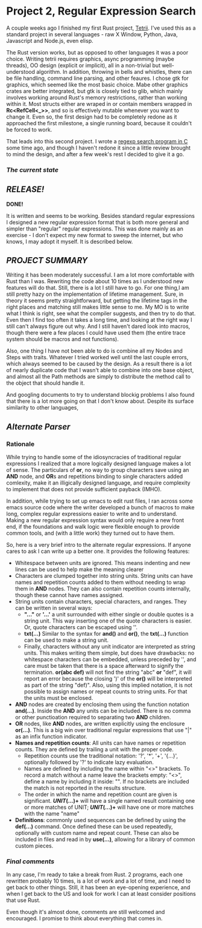 # Project 2, Regular Expression Search

A couple weeks ago I finished my first Rust project,
[Tetrii](https://github.com/russellyoung/tetrii). I've used this as a
standard project in several languages - raw X Window, Python, Java,
Javascript and Node.js, even elisp.

The Rust version works, but as opposed to other languages it was a
poor choice. Writing tetrii requires graphics, async programming
(maybe threads), OO design (explicit or implicit), all in a
non-trivial but well-understood algorithm. In addition, throwing in
bells and whistles, there can be file handling, command line parsing,
and other feaures. I chose gtk for graphics, which seemed like the
most basic choice. Mabe other graphics crates are better integrated,
but gtk is closely tied to glib, which mainly involves working around
Rust's memory restrictions, rather than working within it. Most
structs either are wraped in or contain members wrapped in
**Rc<RefCell<_>>**, and so is effectively mutable whenever you want to
change it. Even so, the first design had to be completely redone as it
approached the first milestone, a single running board, because it
couldn't be forced to work.

That leads into this second project. I wrote a [regexp search program
in C](https://young-0.com/regexp) some time ago, and though I haven't
redone it since a little review brought to mind the design, and after
a few week's rest I decided to give it a go.

### _The current state_

## _RELEASE!_

**DONE!**

It is written and seems to be working. Besides standard regular
expressions I designed a new regular expression format that is both
more general and simpler than "regular" regular expressions. This was
done mainly as an exercise - I don't expect my new format to sweep the
internet, but who knows, I may adopt it myself. It is described below.

## _PROJECT SUMMARY_

Writing it has been moderately successful. I am a lot more comfortable
with Rust than I was. Rewriting the code about 10 times as I
understood new features will do that. Still, there is a lot I still
have to go. For one thing,I am still pretty hazy on the implementation
of lifetime management. Sure, in theory it seems pretty
straightforward, but getting the lifetime tags in the right places and
matching still makes little sense to me. My MO is to write what I
think is right, see what the compiler suggests, and then try to do
that. Even then I find too often it takes a long time, and looking at
the right way I still can't always figure out why. And I still haven't
dared look into macros, though there were a few places I could have
used them (the entire trace system should be macros and not functions).

Also, one thing I have not been able to do is combine all my Nodes and
Steps with traits. Whatever I tried worked well until the last couple
errors, which always seemed to be caused by the design. As a result
there is a lot of nearly duplicate code that I wasn't able to combine
into one base object, and almost all the Path methods are simply to
distribute the method call to the object that should handle it.

And googling documents to try to understand blockig problems I also
found that there is a lot more going on that I don't know about.
Despite its surface similarity to other languages, 


## _Alternate Parser_

### Rationale

While trying to handle some of the idiosyncracies of traditional
regular expressions I realized that a more logically designed language
makes a lot of sense. The particulars of **or**, no way to group
characters save using an **AND** node, and **OR**s and repetitions
binding to single characters added comlexity, make it an illigically
designed language, and require complexity to implement that does not
provide sufficient payback (IMHO).

In addition, while trying to set up emacs to edit rust files, I ran
across some emacs source code where the writer developed a bunch of
macros to make long, complex regular expressions easier to write and
to understand. Making a new regular expression syntax would only
require a new front end, if the foundations and walk logic were
flexible enough to provide common tools, and (with a little work) they
turned out to have them.

So, here is a very brief intro to the alternate regular
expressions. If anyone cares to ask I can write up a better one. It
provides the following features:

 - Whitespace between units are ignored. This means indenting and new
   lines can be used to help make the meaning clearer
 - Characters are clumped together into string units. String units can
   have names and repetition counts added to them without needing to
   wrap them in **AND** nodes. They can also contain repetition counts
   internally, though these cannot have names assigned.
 - String units contain characters, special characters, and
   ranges. They can be written in several ways: 
   - **"..."** or **'...'** a unit surrounded with either single or
   double quotes is a string unit. This way inserting one of the quote
   characters is easier. Or, quote characters can be escaped using '\'.
   - **txt(...)** Similar to the syntax for **and()** and **or()**,
     the **txt(...)** function can be used to make a string unit.
   - Finally, characters without any unit indicator are interpreted as
     string units. This makes writing them simple, but does have
     drawbacks: no whitespace characters can be embedded, unless
     preceded by '\', and care must be taken that there is a space
     afterward to signify the termination. **or(abc def)** will not
     find the string "abc" **or** "def", it will report an error
     because the closing ')' of the **or()** will be interpreted as
     part of the string "def)". Also, using this implied notation, it
     is not possible to assign names or repeat counts to string
     units. For that the units must be enclosed.
 - **AND** nodes are created by enclosing them using the function
   notation **and(...)**. Inside the **AND** any units can be
   included. There is no comma or other punctioation required to
   separating two **AND** children.
 - **OR** nodes, like **AND** nodes, are written explicitly using the
   enclosure **or(...)**. This is a big win over traditional regular
   expressions that use "\|" as an infix function indicator.
 - **Names and repetition counts**: All units can have names or
   repetition counts. They are defined by trailing a unit with the
   proper code.
   - Repetition counts use the traditional notation: '?', '*', '+',
	 '{...}', optionally followed by '?' to indicate lazy evaluation.
   - Names are defined by including the name within "<>" brackets. To
     record a match without a name leave the brackets empty: "<>",
     define a name by including it inside: "<name>". If no brackets
     are included the match is not reported in the results structure.
   - The order in which the name and repetition count are given is
     significant. **_UNIT_(...)+<name>** will have a single named
     result containing one or more matches of UNIT;
     **_UNIT_(...)<name>+** will have one or more matches with the
     name "name"
 - **Definitions**: commonly used sequences can be defined by using
   the **def(...)** command. Once defined these can be used
   repeatedly, optionally with custom name and repeat count. These can
   also be included in files and read in by **use(...)**, allowing for
   a library of common custom pieces.
 
### _Final comments_

In any case, I'm ready to take a break from Rust. 2 programs, each one
rewritten probably 10 times, is a lot of work and a lot of time, and I
need to get back to other things. Still, it has been an eye-opening
experience, and when I get back to the US and look for work I can at
least consider positions that use Rust.


Even though it's almost done, comments are still welcomed and
encouraged. I promise to think about everything that comes in.

